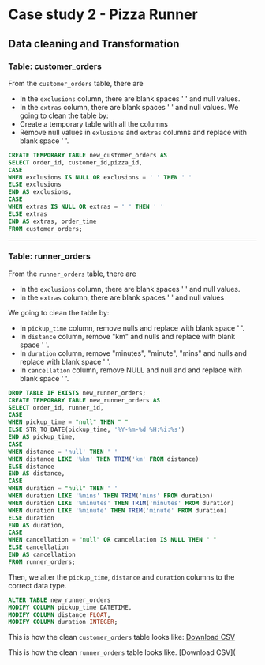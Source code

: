 # Case study 2 - Pizza Runner
## Data cleaning and Transformation
### Table: customer_orders
From the `customer_orders` table, there are 
- In the `exclusions` column, there are blank spaces ' ' and null values. 
- In the `extras` column, there are blank spaces ' ' and null values.
We going to clean the table by:
- Create a temporary table with all the columns
- Remove null values in `exlusions` and `extras` columns and replace with blank space ' '.

````sql
CREATE TEMPORARY TABLE new_customer_orders AS 
SELECT order_id, customer_id,pizza_id, 
CASE 
WHEN exclusions IS NULL OR exclusions = ' ' THEN ' ' 
ELSE exclusions 
END AS exclusions,
CASE 
WHEN extras IS NULL OR extras = ' ' THEN ' '
ELSE extras
END AS extras, order_time
FROM customer_orders;
````

****
### Table: runner_orders
From the `runner_orders` table, there are 
- In the `exclusions` column, there are blank spaces ' ' and null values. 
- In the `extras` column, there are blank spaces ' ' and null values

We going to clean the table by:
- In `pickup_time` column, remove nulls and replace with blank space ' '.
- In `distance` column, remove "km" and nulls and replace with blank space ' '.
- In `duration` column, remove "minutes", "minute", "mins" and nulls and replace with blank space ' '.
- In `cancellation` column, remove NULL and null and and replace with blank space ' '.

```sql
DROP TABLE IF EXISTS new_runner_orders;
CREATE TEMPORARY TABLE new_runner_orders AS 
SELECT order_id, runner_id, 
CASE 
WHEN pickup_time = "null" THEN " "
ELSE STR_TO_DATE(pickup_time, '%Y-%m-%d %H:%i:%s')
END AS pickup_time,
CASE 
WHEN distance = 'null' THEN ' '
WHEN distance LIKE '%km' THEN TRIM('km' FROM distance)
ELSE distance 
END AS distance, 
CASE 
WHEN duration = "null" THEN ' '
WHEN duration LIKE '%mins' THEN TRIM('mins' FROM duration)
WHEN duration LIKE '%minutes' THEN TRIM('minutes' FROM duration)
WHEN duration LIKE '%minute' THEN TRIM('minute' FROM duration)
ELSE duration 
END AS duration,
CASE 
WHEN cancellation = "null" OR cancellation IS NULL THEN " "
ELSE cancellation
END AS cancellation
FROM runner_orders;
```

Then, we alter the `pickup_time`, `distance` and `duration` columns to the correct data type.

```sql
ALTER TABLE new_runner_orders
MODIFY COLUMN pickup_time DATETIME,
MODIFY COLUMN distance FLOAT,
MODIFY COLUMN duration INTEGER;
```

This is how the clean `customer_orders` table looks like:
[Download CSV](https://github.com/Zoe-iyawa/8Week-SQL-Challenge/blob/main/Case%20Study%20%232-%20Pizza%20Runner/new_customer_orders.csv)


This is how the clean `runner_orders` table looks like.
[Download CSV](
